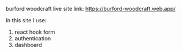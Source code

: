 burford woodcraft 
live site link: https://burford-woodcraft.web.app/

In this site I use:
1. react hook form 
2. authentication
3. dashboard
